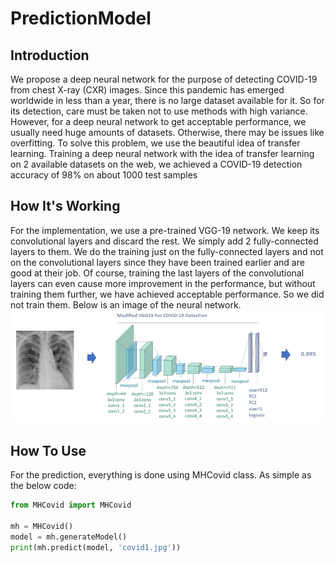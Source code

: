 # PredictionModel

## Introduction
We propose a deep neural network for the purpose of detecting COVID-19 from chest
X-ray (CXR) images. Since this pandemic has emerged worldwide in less than a year, there is no
large dataset available for it. So for its detection, care must be taken not to use methods with high
variance. However, for a deep neural network to get acceptable performance, we usually need huge
amounts of datasets. Otherwise, there may be issues like overfitting. To solve this problem, we
use the beautiful idea of transfer learning. Training a deep neural network with the idea of transfer
learning on 2 available datasets on the web, we achieved a COVID-19 detection accuracy of 98% on
about 1000 test samples

## How It's Working
For the implementation, we use a pre-trained VGG-19 network. We keep its convolutional layers and discard the rest.
We simply add 2 fully-connected layers to them. We do the training just on the fully-connected layers and not on the
convolutional layers since they have been trained earlier and are good at their job. Of course, training the last layers of
the convolutional layers can even cause more improvement in the performance, but without training them further, we
have achieved acceptable performance. So we did not train them. Below is an image of the neural network.
<img src="nn.png" width="1000" class="center" />

## How To Use
For the prediction, everything is done using MHCovid class. As simple as the below code:

```python
from MHCovid import MHCovid

mh = MHCovid()
model = mh.generateModel()
print(mh.predict(model, 'covid1.jpg'))
```
